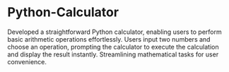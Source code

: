 # Python-Calculator
Developed a straightforward Python calculator, enabling users to perform basic arithmetic operations effortlessly. Users input two numbers and choose an operation, prompting the calculator to execute the calculation and display the result instantly. Streamlining mathematical tasks for user convenience. 
